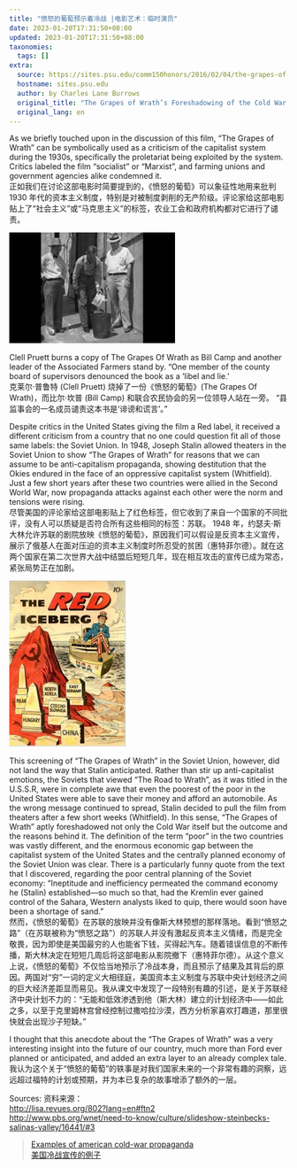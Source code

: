 ```yaml
---
title: "愤怒的葡萄预示着冷战 |电影艺术：临时演员"
date: 2023-01-20T17:31:50+08:00
updated: 2023-01-20T17:31:50+08:00
taxonomies:
  tags: []
extra:
  source: https://sites.psu.edu/comm150honors/2016/02/04/the-grapes-of-wraths-foreshadowing-of-the-cold-war/
  hostname: sites.psu.edu
  author: by Charles Lane Burrows
  original_title: "The Grapes of Wrath’s Foreshadowing of the Cold War | The Art of Cinema: Extras --"
  original_lang: en
---
```


As we briefly touched upon in the discussion of this film, “The Grapes of Wrath” can be symbolically used as a criticism of the capitalist system during the 1930s, specifically the proletariat being exploited by the system. Critics labeled the film “socialist” or “Marxist”, and farming unions and government agencies alike condemned it.  
正如我们在讨论这部电影时简要提到的，《愤怒的葡萄》可以象征性地用来批判 1930 年代的资本主义制度，特别是对被制度剥削的无产阶级。评论家给这部电影贴上了“社会主义”或“马克思主义”的标签，农业工会和政府机构都对它进行了谴责。

[![Clell Pruett burns a copy of The Grapes Of Wrath as Bill Camp and another leader of the Associated Farmers stand by. “One member of the county board of supervisors denounced the book as a 'libel and lie.'](bookburning-300x200.jpg)](https://sites.psu.edu/comm150honors/wp-content/uploads/sites/37534/2016/02/bookburning.jpg)

Clell Pruett burns a copy of The Grapes Of Wrath as Bill Camp and another leader of the Associated Farmers stand by. “One member of the county board of supervisors denounced the book as a ‘libel and lie.’  
克莱尔·普鲁特 (Clell Pruett) 烧掉了一份《愤怒的葡萄》(The Grapes Of Wrath)，而比尔·坎普 (Bill Camp) 和联合农民协会的另一位领导人站在一旁。 “县监事会的一名成员谴责这本书是‘诽谤和谎言’。”

Despite critics in the United States giving the film a Red label, it received a different criticism from a country that no one could question fit all of those same labels: the Soviet Union. In 1948, Joseph Stalin allowed theaters in the Soviet Union to show “The Grapes of Wrath” for reasons that we can assume to be anti-capitalism propaganda, showing destitution that the Okies endured in the face of an oppressive capitalist system (Whitfield). Just a few short years after these two countries were allied in the Second World War, now propaganda attacks against each other were the norm and tensions were rising.  
尽管美国的评论家给这部电影贴上了红色标签，但它收到了来自一个国家的不同批评，没有人可以质疑是否符合所有这些相同的标签：苏联。 1948 年，约瑟夫·斯大林允许苏联的剧院放映《愤怒的葡萄》，原因我们可以假设是反资本主义宣传，展示了俄基人在面对压迫的资本主义制度时所忍受的贫困（惠特菲尔德）。就在这两个国家在第二次世界大战中结盟后短短几年，现在相互攻击的宣传已成为常态，紧张局势正在加剧。

[![2e85ba8ff86b3a3e6f800129a906b824](2e85ba8ff86b3a3e6f800129a906b824-211x300.jpg)](https://sites.psu.edu/comm150honors/wp-content/uploads/sites/37534/2016/02/2e85ba8ff86b3a3e6f800129a906b824.jpg)

This screening of “The Grapes of Wrath” in the Soviet Union, however, did not land the way that Stalin anticipated. Rather than stir up anti-capitalist emotions, the Soviets that viewed “The Road to Wrath”, as it was titled in the U.S.S.R, were in complete awe that even the poorest of the poor in the United States were able to save their money and afford an automobile. As the wrong message continued to spread, Stalin decided to pull the film from theaters after a few short weeks (Whitfield). In this sense, “The Grapes of Wrath” aptly foreshadowed not only the Cold War itself but the outcome and the reasons behind it. The definition of the term “poor” in the two countries was vastly different, and the enormous economic gap between the capitalist system of the United States and the centrally planned economy of the Soviet Union was clear. There is a particularly funny quote from the text that I discovered, regarding the poor central planning of the Soviet economy: “Ineptitude and inefficiency permeated the command economy he (Stalin) established—so much so that, had the Kremlin ever gained control of the Sahara, Western analysts liked to quip, there would soon have been a shortage of sand.”  
然而，《愤怒的葡萄》在苏联的放映并没有像斯大林预想的那样落地。看到“愤怒之路”（在苏联被称为“愤怒之路”）的苏联人并没有激起反资本主义情绪，而是完全敬畏，因为即使是美国最穷的人也能省下钱，买得起汽车。随着错误信息的不断传播，斯大林决定在短短几周后将这部电影从影院撤下（惠特菲尔德）。从这个意义上说，《愤怒的葡萄》不仅恰当地预示了冷战本身，而且预示了结果及其背后的原因。两国对“穷”一词的定义大相径庭，美国资本主义制度与苏联中央计划经济之间的巨大经济差距显而易见。我从课文中发现了一段特别有趣的引述，是关于苏联经济中央计划不力的：“无能和低效渗透到他（斯大林）建立的计划经济中——如此之多，以至于克里姆林宫曾经控制过撒哈拉沙漠，西方分析家喜欢打趣道，那里很快就会出现沙子短缺。”

I thought that this anecdote about the “The Grapes of Wrath” was a very interesting insight into the future of our country, much more than Ford ever planned or anticipated, and added an extra layer to an already complex tale.  
我认为这个关于“愤怒的葡萄”的轶事是对我们国家未来的一个非常有趣的洞察，远远超过福特的计划或预期，并为本已复杂的故事增添了额外的一层。

Sources: 资料来源：  
http://lisa.revues.org/802?lang=en#ftn2  
http://www.pbs.org/wnet/need-to-know/culture/slideshow-steinbecks-salinas-valley/16441/#3

> [Examples of american cold-war propaganda  
> 美国冷战宣传的例子](http://www.designer-daily.com/examples-of-american-cold-war-propaganda-2918)
